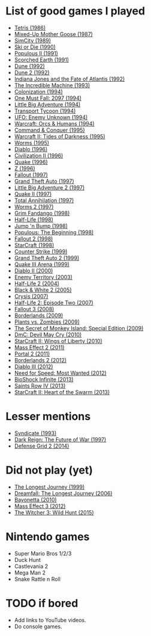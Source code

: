 # List of good games I played
 - [Tetris (1986)](https://en.wikipedia.org/wiki/Tetris)
 - [Mixed-Up Mother Goose (1987)](https://en.wikipedia.org/wiki/Mixed-Up_Mother_Goose)
 - [SimCity (1989)](https://en.wikipedia.org/wiki/SimCity_(1989_video_game))
 - [Ski or Die (1990)](https://en.wikipedia.org/wiki/Ski_or_Die)
 - [Populous II (1991)](https://en.wikipedia.org/wiki/Populous_II:_Trials_of_the_Olympian_Gods)
 - [Scorched Earth (1991)](https://en.wikipedia.org/wiki/Scorched_Earth_(video_game))
 - [Dune (1992)](https://en.wikipedia.org/wiki/Dune_(video_game))
 - [Dune 2 (1992)](https://en.wikipedia.org/wiki/Dune_II)
 - [Indiana Jones and the Fate of Atlantis (1992)](https://en.wikipedia.org/wiki/Indiana_Jones_and_the_Fate_of_Atlantis)
 - [The Incredible Machine (1993)](https://en.wikipedia.org/wiki/The_Incredible_Machine_(series)#The_Incredible_Machine)
 - [Colonization (1994)](https://en.wikipedia.org/wiki/Sid_Meier%27s_Colonization)
 - [One Must Fall: 2097 (1994)](https://en.wikipedia.org/wiki/One_Must_Fall:_2097)
 - [Little Big Adventure (1994)](https://en.wikipedia.org/wiki/Little_Big_Adventure)
 - [Transport Tycoon (1994)](https://en.wikipedia.org/wiki/Transport_Tycoon)
 - [UFO: Enemy Unknown (1994)](https://en.wikipedia.org/wiki/UFO:_Enemy_Unknown)
 - [Warcraft: Orcs & Humans (1994)](https://en.wikipedia.org/wiki/Warcraft:_Orcs_%26_Humans)
 - [Command & Conquer (1995)](https://en.wikipedia.org/wiki/Command_%26_Conquer_(1995_video_game))
 - [Warcraft II: Tides of Darkness (1995)](https://en.wikipedia.org/wiki/Warcraft_II:_Tides_of_Darkness)
 - [Worms (1995)](https://en.wikipedia.org/wiki/Worms_(1995_video_game))
 - [Diablo (1996)](https://en.wikipedia.org/wiki/Diablo_(video_game))
 - [Civilization II (1996)](https://en.wikipedia.org/wiki/Civilization_II)
 - [Quake (1996)](https://en.wikipedia.org/wiki/Quake_(video_game))
 - [Z (1996)](https://en.wikipedia.org/wiki/Z_(video_game))
 - [Fallout (1997)](https://en.wikipedia.org/wiki/Fallout_(video_game))
 - [Grand Theft Auto (1997)](https://en.wikipedia.org/wiki/Grand_Theft_Auto_(video_game))
 - [Little Big Adventure 2 (1997)](https://en.wikipedia.org/wiki/Little_Big_Adventure_2)
 - [Quake II (1997)](https://en.wikipedia.org/wiki/Quake_II)
 - [Total Annihilation (1997)](https://en.wikipedia.org/wiki/Total_Annihilation)
 - [Worms 2 (1997)](https://en.wikipedia.org/wiki/Worms_2)
 - [Grim Fandango (1998)](https://en.wikipedia.org/wiki/Grim_Fandango)
 - [Half-Life (1998)](https://en.wikipedia.org/wiki/Half-Life_(video_game))
 - [Jump 'n Bump (1998)](https://en.wikipedia.org/wiki/Jump_%27n_Bump)
 - [Populous: The Beginning (1998)](https://en.wikipedia.org/wiki/Populous:_The_Beginning)
 - [Fallout 2 (1998)](https://en.wikipedia.org/wiki/Fallout_2)
 - [StarCraft (1998)](https://en.wikipedia.org/wiki/StarCraft)
 - [Counter Strike (1999)](https://en.wikipedia.org/wiki/Counter-Strike)
 - [Grand Theft Auto 2 (1999)](https://en.wikipedia.org/wiki/Grand_Theft_Auto_2)
 - [Quake III Arena (1999)](https://en.wikipedia.org/wiki/Quake_III_Arena)
 - [Diablo II (2000)](https://en.wikipedia.org/wiki/Diablo_II)
 - [Enemy Territory (2003)](https://en.wikipedia.org/wiki/Wolfenstein:_Enemy_Territory)
 - [Half-Life 2 (2004)](https://en.wikipedia.org/wiki/Half-Life_2)
 - [Black & White 2 (2005)](https://en.wikipedia.org/wiki/Black_%26_White_2)
 - [Crysis (2007)](https://en.wikipedia.org/wiki/Crysis)
 - [Half-Life 2: Episode Two (2007)](https://en.wikipedia.org/wiki/Half-Life_2:_Episode_Two)
 - [Fallout 3 (2008)](https://en.wikipedia.org/wiki/Fallout_3)
 - [Borderlands (2009)](https://en.wikipedia.org/wiki/Borderlands_(video_game))
 - [Plants vs. Zombies (2009)](https://en.wikipedia.org/wiki/Plants_vs._Zombies)
 - [The Secret of Monkey Island: Special Edition (2009)](https://en.wikipedia.org/wiki/The_Secret_of_Monkey_Island)
 - [DmC: Devil May Cry (2010)](https://en.wikipedia.org/wiki/DmC:_Devil_May_Cry)
 - [StarCraft II: Wings of Liberty (2010)](https://en.wikipedia.org/wiki/StarCraft_II:_Wings_of_Liberty)
 - [Mass Effect 2 (2011)](https://en.wikipedia.org/wiki/Mass_Effect_2)
 - [Portal 2 (2011)](https://en.wikipedia.org/wiki/Portal_2)
 - [Borderlands 2 (2012)](https://en.wikipedia.org/wiki/Borderlands_2)
 - [Diablo III (2012)](https://en.wikipedia.org/wiki/Diablo_III)
 - [Need for Speed: Most Wanted (2012)](https://en.wikipedia.org/wiki/Need_for_Speed:_Most_Wanted_(2012_video_game))
 - [BioShock Infinite (2013)](https://en.wikipedia.org/wiki/BioShock_Infinite)
 - [Saints Row IV (2013)](https://en.wikipedia.org/wiki/Saints_Row_IV)
 - [StarCraft II: Heart of the Swarm (2013)](https://en.wikipedia.org/wiki/StarCraft_II:_Heart_of_the_Swarm)

# Lesser mentions
 - [Syndicate (1993)](https://en.wikipedia.org/wiki/Syndicate_(series))
 - [Dark Reign: The Future of War (1997)](https://en.wikipedia.org/wiki/Dark_Reign:_The_Future_of_War)
 - [Defense Grid 2 (2014)](https://en.wikipedia.org/wiki/Defense_Grid_2)

# Did not play (yet)
 - [The Longest Journey (1999)](https://en.wikipedia.org/wiki/The_Longest_Journey)
 - [Dreamfall: The Longest Journey (2006)](https://en.wikipedia.org/wiki/Dreamfall:_The_Longest_Journey)
 - [Bayonetta (2010)](https://en.wikipedia.org/wiki/Bayonetta)
 - [Mass Effect 3 (2012)](https://en.wikipedia.org/wiki/Mass_Effect_3)
 - [The Witcher 3: Wild Hunt (2015)](https://en.wikipedia.org/wiki/The_Witcher_3:_Wild_Hunt)

# Nintendo games
 - Super Mario Bros 1/2/3
 - Duck Hunt
 - Castlevania 2
 - Mega Man 2
 - Snake Rattle n Roll
 
# TODO if bored
 - Add links to YouTube videos.
 - Do console games.
